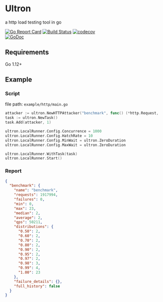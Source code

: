 # Ultron
a http load testing tool in go

[![Go Report Card](https://goreportcard.com/badge/github.com/wosai/ultron)](https://goreportcard.com/report/github.com/wosai/ultron) 
[![Build Status](https://travis-ci.org/qastub/ultron.svg?branch=master)](https://travis-ci.org/qastub/ultron) 
[![codecov](https://codecov.io/gh/wosai/ultron/branch/master/graph/badge.svg)](https://codecov.io/gh/wosai/ultron)  
[![GoDoc](https://godoc.org/github.com/wosai/ultron?status.svg)](https://godoc.org/github.com/wosai/ultron)

## Requirements

Go 1.12+

## Example

### **Script**

file path: `example/http/main.go`

```go
attacker := ultron.NewHTTPAttacker("benchmark", func() (*http.Request, error) { return http.NewRequest(http.MethodGet, "http://127.0.0.1/", nil) })
task := ultron.NewTask()
task.Add(attacker, 1)

ultron.LocalRunner.Config.Concurrence = 1000
ultron.LocalRunner.Config.HatchRate = 10
ultron.LocalRunner.Config.MinWait = ultron.ZeroDuration
ultron.LocalRunner.Config.MaxWait = ultron.ZeroDuration

ultron.LocalRunner.WithTask(task)
ultron.LocalRunner.Start()
```

### Report

```json
{
  "benchmark": {
    "name": "benchmark",
    "requests": 1917994,
    "failures": 0,
    "min": 0,
    "max": 23,
    "median": 2,
    "average": 2,
    "qps": 50211,
    "distributions": {
      "0.50": 2,
      "0.60": 2,
      "0.70": 2,
      "0.80": 2,
      "0.90": 2,
      "0.95": 2,
      "0.97": 2,
      "0.98": 3,
      "0.99": 4,
      "1.00": 23
    },
    "failure_details": {},
    "full_history": false
  }
}
```
